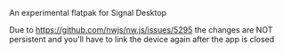 An experimental flatpak for Signal Desktop

Due to https://github.com/nwjs/nw.js/issues/5295 the changes are NOT persistent and you'll have to link the device again after the app is closed
